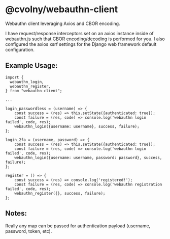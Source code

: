# @cvolny/webauthn-client
Webauthn client leveraging Axios and CBOR encoding.

I have request/response interceptors set on an axios instance inside of webauthn.js such that
  CBOR encoding/decoding is performed for you. I also configured the axios xsrf settings for
  the Django web framework default configuration.

## Example Usage:
```
import {
  webauthn_login,
  webauthn_register,
} from "webauthn-client";

...

login_passwordless = (username) => {
    const success = (res) => this.setState({authenticated: true});
    const failure = (res, code) => console.log('webauthn login failed', code, res);
    webauthn_login({username: username}, success, failure);
};

login_2fa = (username, password) => {
    const success = (res) => this.setState({authenticated: true});
    const failure = (res, code) => console.log('webauthn login failed', code, res);
    webauthn_login({username: username, password: password}, success, failure);
};

register = () => {
    const success = (res) => console.log('registered!');
    const failure = (res, code) => console.log('webauthn registration failed', code, res);
    webauthn_register({}, success, failure);
};
```

## Notes:

Really any map can be passed for authentication payload (username, password, token, etc).

